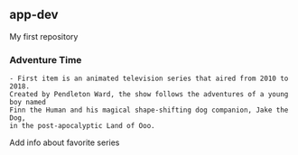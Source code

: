 ## app-dev
My first repository
### Adventure Time
	- First item is an animated television series that aired from 2010 to 2018. 
	Created by Pendleton Ward, the show follows the adventures of a young boy named 
	Finn the Human and his magical shape-shifting dog companion, Jake the Dog, 
	in the post-apocalyptic Land of Ooo.

Add info about favorite series
